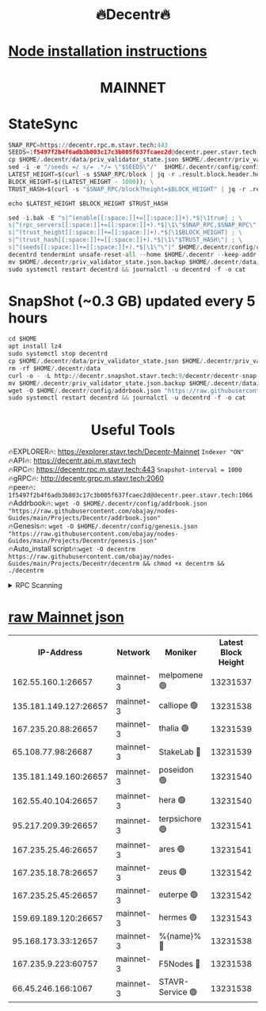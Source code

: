 <h1 align="center"> 🔥Decentr🔥</h1>

[Node installation instructions](https://github.com/obajay/nodes-Guides/tree/main/Projects/Decentr)
=
<h1 align="center"> MAINNET</h1>

# StateSync
```python
SNAP_RPC=https://decentr.rpc.m.stavr.tech:443
SEEDS=1f5497f2b4f6adb3b803c17c3b005f637fcaec2d@decentr.peer.stavr.tech:1066
cp $HOME/.decentr/data/priv_validator_state.json $HOME/.decentr/priv_validator_state.json.backup
sed -i -e "/seeds =/ s/= .*/= \"$SEEDS\"/"  $HOME/.decentr/config/config.toml
LATEST_HEIGHT=$(curl -s $SNAP_RPC/block | jq -r .result.block.header.height); \
BLOCK_HEIGHT=$((LATEST_HEIGHT - 1000)); \
TRUST_HASH=$(curl -s "$SNAP_RPC/block?height=$BLOCK_HEIGHT" | jq -r .result.block_id.hash)

echo $LATEST_HEIGHT $BLOCK_HEIGHT $TRUST_HASH

sed -i.bak -E "s|^(enable[[:space:]]+=[[:space:]]+).*$|\1true| ; \
s|^(rpc_servers[[:space:]]+=[[:space:]]+).*$|\1\"$SNAP_RPC,$SNAP_RPC\"| ; \
s|^(trust_height[[:space:]]+=[[:space:]]+).*$|\1$BLOCK_HEIGHT| ; \
s|^(trust_hash[[:space:]]+=[[:space:]]+).*$|\1\"$TRUST_HASH\"| ; \
s|^(seeds[[:space:]]+=[[:space:]]+).*$|\1\"\"|" $HOME/.decentr/config/config.toml
decentrd tendermint unsafe-reset-all --home $HOME/.decentr --keep-addr-book
mv $HOME/.decentr/priv_validator_state.json.backup $HOME/.decentr/data/priv_validator_state.json
sudo systemctl restart decentrd && journalctl -u decentrd -f -o cat
```
# SnapShot (~0.3 GB) updated every 5 hours
```python
cd $HOME
apt install lz4
sudo systemctl stop decentrd
cp $HOME/.decentr/data/priv_validator_state.json $HOME/.decentr/priv_validator_state.json.backup
rm -rf $HOME/.decentr/data
curl -o - -L http://decentr.snapshot.stavr.tech:9/decentr/decentr-snap.tar.lz4 | lz4 -c -d - | tar -x -C $HOME/.decentr --strip-components 2
mv $HOME/.decentr/priv_validator_state.json.backup $HOME/.decentr/data/priv_validator_state.json
wget -O $HOME/.decentr/config/addrbook.json "https://raw.githubusercontent.com/obajay/nodes-Guides/main/Projects/Decentr/addrbook.json"
sudo systemctl restart decentrd && journalctl -u decentrd -f -o cat
```

 <h1 align="center"> Useful Tools</h1>

🔥EXPLORER🔥:     https://explorer.stavr.tech/Decentr-Mainnet        `Indexer "ON"` \
🔥API🔥:          https://decentr.api.m.stavr.tech \
🔥RPC🔥:          https://decentr.rpc.m.stavr.tech:443              `Snapshot-interval = 1000` \
🔥gRPC🔥:         http://decentr.grpc.m.stavr.tech:2060 \
🔥peer🔥:         `1f5497f2b4f6adb3b803c17c3b005f637fcaec2d@decentr.peer.stavr.tech:1066` \
🔥Addrbook🔥:  `wget -O $HOME/.decentr/config/addrbook.json "https://raw.githubusercontent.com/obajay/nodes-Guides/main/Projects/Decentr/addrbook.json"` \
🔥Genesis🔥:  `wget -O $HOME/.decentr/config/genesis.json "https://raw.githubusercontent.com/obajay/nodes-Guides/main/Projects/Decentr/genesis.json"` \
🔥Auto_install script🔥:`wget -O decentrm https://raw.githubusercontent.com/obajay/nodes-Guides/main/Projects/Decentr/decentrm && chmod +x decentrm && ./decentrm`

<details>
<summary>RPC Scanning</summary>

<h2 align="center"> We scan nodes in real time every 4 hours. And we provide the final result of RPC endpoints.
We cannot influence the operation of these nodes in any way. </h2>


```python
If Voting Power is higher than 0 --> then the Node is a validator of the network and may be subject to attack and be a potential threat to the chain.
```
```python
We marked such validators with a red symbol
```

</details>

[raw Mainnet json](https://rpc-check.decentrm.stavr.tech/decentrm/rpc-decentrm-result.json)
=



<table><tr><th>IP-Address</th><th>Network</th><th>Moniker</th><th>Latest Block Height</th><th>Earliest Block Height</th><th>Catching Up</th><th>Tx Index</th><th>Voting Power</th><th>Scan Time</th></tr><tr><td>162.55.160.1:26657</td><td>mainnet-3</td><td>melpomene 🟢</td><td>13231537</td><td>1688950</td><td>False</td><td>on</td><td>0</td><td>2024-03-08T17:27:23.505882312UTC</td></tr><tr><td>135.181.149.127:26657</td><td>mainnet-3</td><td>calliope 🟢</td><td>13231538</td><td>1688950</td><td>False</td><td>on</td><td>0</td><td>2024-03-08T17:27:25.849762840UTC</td></tr><tr><td>167.235.20.88:26657</td><td>mainnet-3</td><td>thalia 🟢</td><td>13231539</td><td>1688950</td><td>False</td><td>on</td><td>0</td><td>2024-03-08T17:27:31.442133445UTC</td></tr><tr><td>65.108.77.98:26687</td><td>mainnet-3</td><td>StakeLab 🔴</td><td>13231539</td><td>1688950</td><td>False</td><td>on</td><td>5461911</td><td>2024-03-08T17:27:31.749875208UTC</td></tr><tr><td>135.181.149.160:26657</td><td>mainnet-3</td><td>poseidon 🟢</td><td>13231540</td><td>1688950</td><td>False</td><td>on</td><td>0</td><td>2024-03-08T17:27:36.172816785UTC</td></tr><tr><td>162.55.40.104:26657</td><td>mainnet-3</td><td>hera 🟢</td><td>13231540</td><td>1688950</td><td>False</td><td>on</td><td>0</td><td>2024-03-08T17:27:38.415792715UTC</td></tr><tr><td>95.217.209.39:26657</td><td>mainnet-3</td><td>terpsichore 🟢</td><td>13231541</td><td>1688950</td><td>False</td><td>on</td><td>0</td><td>2024-03-08T17:27:42.781855045UTC</td></tr><tr><td>167.235.25.46:26657</td><td>mainnet-3</td><td>ares 🟢</td><td>13231541</td><td>1688950</td><td>False</td><td>on</td><td>0</td><td>2024-03-08T17:27:47.137054187UTC</td></tr><tr><td>167.235.18.78:26657</td><td>mainnet-3</td><td>zeus 🟢</td><td>13231542</td><td>1688950</td><td>False</td><td>on</td><td>0</td><td>2024-03-08T17:27:49.409779315UTC</td></tr><tr><td>167.235.25.45:26657</td><td>mainnet-3</td><td>euterpe 🟢</td><td>13231542</td><td>1688950</td><td>False</td><td>on</td><td>0</td><td>2024-03-08T17:27:51.667600050UTC</td></tr><tr><td>159.69.189.120:26657</td><td>mainnet-3</td><td>hermes 🟢</td><td>13231543</td><td>1688950</td><td>False</td><td>on</td><td>0</td><td>2024-03-08T17:27:53.995797414UTC</td></tr><tr><td>95.168.173.33:12657</td><td>mainnet-3</td><td>%{name}% 🔴</td><td>13231538</td><td>8964001</td><td>False</td><td>on</td><td>4279763</td><td>2024-03-08T17:27:26.911667371UTC</td></tr><tr><td>167.235.9.223:60757</td><td>mainnet-3</td><td>F5Nodes 🔴</td><td>13231538</td><td>12380001</td><td>False</td><td>off</td><td>562</td><td>2024-03-08T17:27:27.146223191UTC</td></tr><tr><td>66.45.246.166:1067</td><td>mainnet-3</td><td>STAVR-Service 🟢</td><td>13231538</td><td>13229001</td><td>False</td><td>on</td><td>0</td><td>2024-03-08T17:27:26.426131676UTC</td></tr></table>
